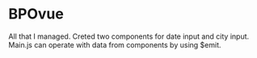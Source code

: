 # BPOvue
All that I managed. Creted two components for date input and city input. Main.js can operate with data from components by using $emit. 
